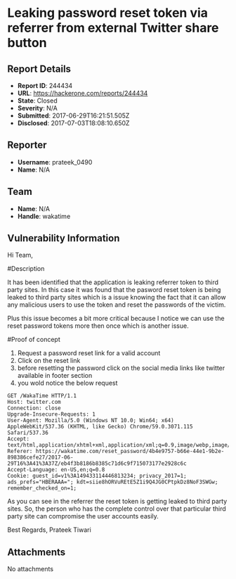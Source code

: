 # Leaking password reset token via referrer from external Twitter share button

## Report Details
- **Report ID**: 244434
- **URL**: https://hackerone.com/reports/244434
- **State**: Closed
- **Severity**: N/A
- **Submitted**: 2017-06-29T16:21:51.505Z
- **Disclosed**: 2017-07-03T18:08:10.650Z

## Reporter
- **Username**: prateek_0490
- **Name**: N/A

## Team
- **Name**: N/A
- **Handle**: wakatime

## Vulnerability Information
Hi Team,

#Description

It has been identified that the application is leaking referrer token to third party sites. In this case it was found that the pasword reset token is being leaked to third party sites which is a issue knowing the fact that it can allow any malicious users to use the token and reset the passwords of the victim.

Plus this issue becomes a bit more critical because I notice we can use the reset password tokens more then once which is another issue.

#Proof of concept

1) Request a password reset link for a valid account
2) Click on the reset link 
3) before resetting the password click on the social media links like twitter available in footer section
4) you wold notice the below request

```
GET /WakaTime HTTP/1.1
Host: twitter.com
Connection: close
Upgrade-Insecure-Requests: 1
User-Agent: Mozilla/5.0 (Windows NT 10.0; Win64; x64) AppleWebKit/537.36 (KHTML, like Gecko) Chrome/59.0.3071.115 Safari/537.36
Accept: text/html,application/xhtml+xml,application/xml;q=0.9,image/webp,image/apng,*/*;q=0.8
Referer: https://wakatime.com/reset_password/4b4e9757-b66e-44e1-9b2e-898386cefe27/2017-06-29T16%3A41%3A37Z/eb4f3b8186b8385c71d6c9f715073177e2928c6c
Accept-Language: en-US,en;q=0.8
Cookie: guest_id=v1%3A149433114446813234; privacy_2017=1; ads_prefs="HBERAAA="; kdt=siie8hORVuREtE5Z1i9Q4JG0CPtpkDz8NoF3SWGw; remember_checked_on=1; 
```

As you can see in the referrer the reset token is getting leaked to third party sites. So, the person who has the complete control over that particular third party site can compromise the user accounts easily.

Best Regards,
Prateek Tiwari


## Attachments
No attachments

